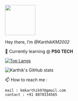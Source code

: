 <img src="https://media.tenor.com/images/30169e4a670daf12443df7d2dd140176/tenor.gif" width="100" height="100">


 Hey there, I’m *@KarthikKM2002*

🌱 Currently learning @ **PSG TECH**

[![Top Langs](https://github-readme-stats.vercel.app/api/top-langs/?username=Karthik-2002-git&layout=compact)](https://github.com/anuraghazra/github-readme-stats)


![Karthik's GitHub stats](https://github-readme-stats.vercel.app/api?username=Karthik-2002-git&show_icons=true&theme=radical)

📫 How to reach me :

    mail : kmkarthik97@gmail.com
    contact : +91 8870334565



<!---
Karthik-2002-git/Karthik-2002-git is a ✨ special ✨ repository because its `README.md` (this file) appears on your GitHub profile.
You can click the Preview link to take a look at your changes.
--->
